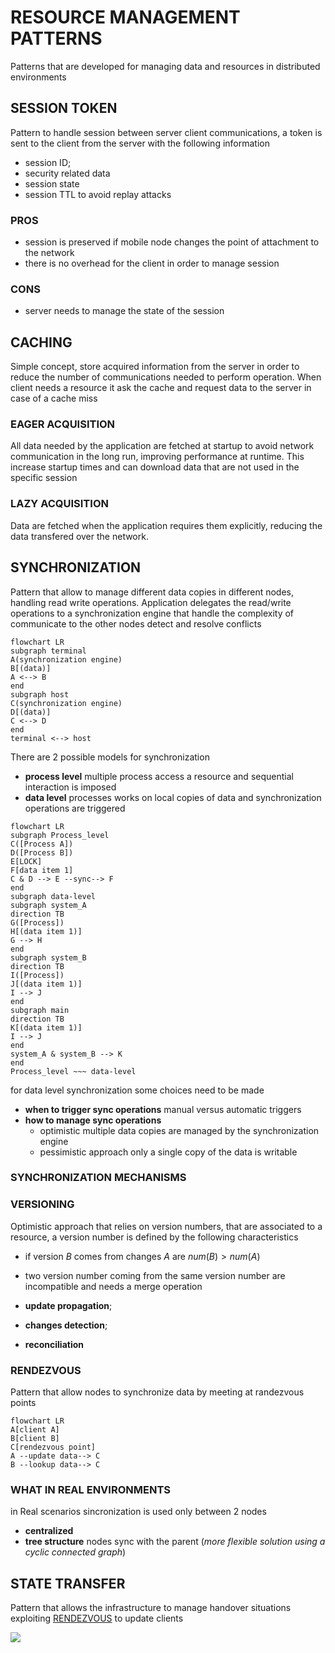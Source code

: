 # RESOURCE MANAGEMENT PATTERNS

Patterns that are developed for managing data and resources in distributed environments
## SESSION TOKEN

Pattern to handle session between server client communications, a token is sent to the client from the server with the following information

- session ID;
- security related data
- session state
- session TTL to avoid replay attacks

### PROS

- session is preserved if mobile node changes the point of attachment to the network
- there is no overhead for the client in order to manage session

### CONS

- server needs to manage the state of the session

## CACHING

Simple concept, store acquired information from the server in order to reduce the number of communications needed to perform operation.
When client needs a resource it ask the cache and request data to the server in case of a cache miss

### EAGER ACQUISITION

All data needed by the application are fetched at startup to avoid network communication in the long run, improving performance at runtime.
This increase startup times and can download data that are not used in the specific session

### LAZY ACQUISITION

Data are fetched when the application requires them explicitly, reducing the data transfered over the network.

## SYNCHRONIZATION

Pattern that allow to manage different data copies in different nodes, handling read write operations.
Application delegates the read/write operations to a synchronization engine that handle the complexity of communicate to the other nodes detect and resolve conflicts 

```mermaid
flowchart LR
subgraph terminal
A(synchronization engine)
B[(data)]
A <--> B
end
subgraph host
C(synchronization engine)
D[(data)]
C <--> D
end
terminal <--> host
```

There are 2 possible models for synchronization

- **process level** multiple process access a resource and sequential interaction is imposed
- **data level** processes works on local copies of data and synchronization operations are triggered 
   
```mermaid
flowchart LR
subgraph Process_level
C([Process A])
D([Process B])
E[LOCK]
F[data item 1]
C & D --> E --sync--> F
end
subgraph data-level
subgraph system_A
direction TB
G([Process])
H[(data item 1)]
G --> H
end
subgraph system_B
direction TB
I([Process])
J[(data item 1)]
I --> J
end
subgraph main
direction TB
K[(data item 1)]
I --> J
end
system_A & system_B --> K
end
Process_level ~~~ data-level
```

for data level synchronization some choices need to be made

- **when to trigger sync operations** manual versus automatic triggers
- **how to manage sync operations** 
	- optimistic multiple data copies are managed by the synchronization engine
	- pessimistic approach only a single copy of the data is writable 

### SYNCHRONIZATION MECHANISMS

### VERSIONING 

Optimistic approach that relies on version numbers, that are associated to a resource, a version number is defined by the following characteristics
- if version $B$ comes from changes $A$ are $num(B) > num(A)$
- two version number coming from the same version number are incompatible and needs a merge operation 

- **update propagation**;
- **changes detection**;
- **reconciliation** 
### RENDEZVOUS

Pattern that allow nodes to synchronize data by meeting at randezvous points

```mermaid
flowchart LR
A[client A]
B[client B]
C[rendezvous point]
A --update data--> C
B --lookup data--> C
```

### WHAT IN REAL ENVIRONMENTS

in Real scenarios sincronization is used only between 2 nodes
- **centralized**
- **tree structure** nodes sync with the parent (*more flexible solution using a cyclic connected graph*)

## STATE TRANSFER

Pattern that allows the infrastructure to manage handover situations exploiting [RENDEZVOUS](#RENDEZVOUS) to update clients

![](Pasted%20image%2020240608191524.png)